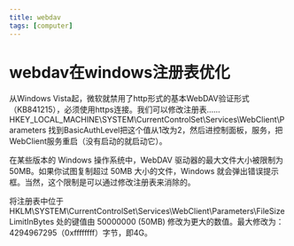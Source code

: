 ```yaml
---
title: webdav
tags: [computer]
---
```

# webdav在windows注册表优化
从Windows Vista起，微软就禁用了http形式的基本WebDAV验证形式（KB841215），必须使用https连接。我们可以修改注册表……
HKEY_LOCAL_MACHINE\SYSTEM\CurrentControlSet\Services\WebClient\Parameters
找到BasicAuthLevel把这个值从1改为2，然后进控制面板，服务，把WebClient服务重启（没有启动的就启动它）。

在某些版本的 Windows 操作系统中，WebDAV 驱动器的最大文件大小被限制为 50MB。如果你试图复制超过 50MB 大小的文件，Windows 就会弹出错误提示框。当然，这个限制是可以通过修改注册表来消除的。

将注册表中位于
HKLM\SYSTEM\CurrentControlSet\Services\WebClient\Parameters\FileSizeLimitInBytes
处的键值由 50000000 (50MB) 修改为更大的数值。最大修改为：4294967295（0xffffffff）字节，即4G。
